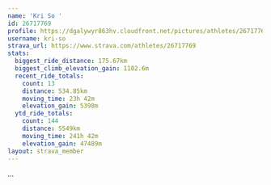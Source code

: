 ```yaml
---
name: 'Kri So '
id: 26717769
profile: https://dgalywyr863hv.cloudfront.net/pictures/athletes/26717769/7761026/14/large.jpg
username: kri-so
strava_url: https://www.strava.com/athletes/26717769
stats:
  biggest_ride_distance: 175.67km
  biggest_climb_elevation_gain: 1102.6m
  recent_ride_totals:
    count: 13
    distance: 534.85km
    moving_time: 23h 42m
    elevation_gain: 5398m
  ytd_ride_totals:
    count: 144
    distance: 5549km
    moving_time: 241h 42m
    elevation_gain: 47489m
layout: strava_member
--- 
```

...
